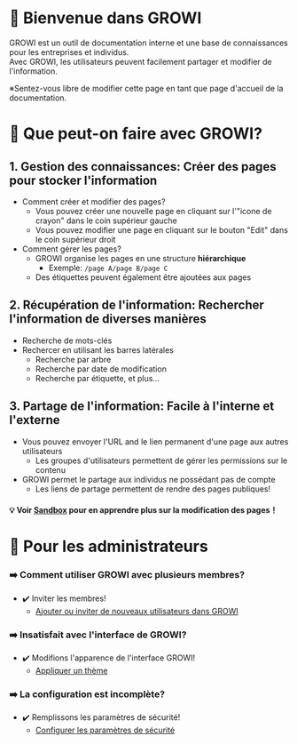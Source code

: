 # :tada: Bienvenue dans GROWI

GROWI est un outil de documentation interne et une base de connaissances pour les entreprises et individus.  
Avec GROWI, les utilisateurs peuvent facilement partager et modifier de l'information.

<div class="alert alert-primary" role="alert">
※Sentez-vous libre de modifier cette page en tant que page d'accueil de la documentation.
</div>

# :beginner: Que peut-on faire avec GROWI?
## 1. Gestion des connaissances: Créer des pages pour stocker l'information
- Comment créer et modifier des pages?
    - Vous pouvez créer une nouvelle page en cliquant sur l'"icone de crayon" dans le coin supérieur gauche
    - Vous pouvez modifier une page en cliquant sur le bouton "Edit" dans le coin supérieur droit
- Comment gérer les pages?
    - GROWI organise les pages en une structure **hiérarchique**
        - Exemple: ` /page A/page B/page C ` 
    - Des étiquettes peuvent également être ajoutées aux pages

## 2. Récupération de l'information: Rechercher l'information de diverses manières
- Recherche de mots-clés
- Rechercer en utilisant les barres latérales
    - Recherche par arbre
    - Recherche par date de modification
    - Recherche par étiquette, et plus...

## 3. Partage de l'information: Facile à l'interne et l'externe
- Vous pouvez envoyer l'URL and le lien permanent d'une page aux autres utilisateurs
    - Les groupes d'utilisateurs permettent de gérer les permissions sur le contenu
- GROWI permet le partage aux individus ne possédant pas de compte
    - Les liens de partage permettent de rendre des pages publiques!

#### :bulb: Voir [Sandbox](/Sandbox) pour en apprendre plus sur la modification des pages！


# :wrench: Pour les administrateurs

### :arrow_right: Comment utiliser GROWI avec plusieurs membres?
- :heavy_check_mark: Inviter les membres!
    - [Ajouter ou inviter de nouveaux utilisateurs dans GROWI](https://docs.growi.org/en/admin-guide/management-cookbook/user-management.html#temporary-issuance-of-a-new-user)

### :arrow_right: Insatisfait avec l'interface de GROWI?
- :heavy_check_mark: Modifions l'apparence de l'interface GROWI!
    - [Appliquer un thème](/admin/customize)

### :arrow_right: La configuration est incomplète?
- :heavy_check_mark: Remplissons les paramètres de sécurité!
    - [Configurer les paramètres de sécurité](/admin/security)

